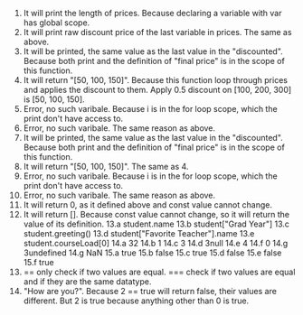 1. It will print the length of prices. Because declaring a variable with var has global scope.
2. It will print raw discount price of the last variable in prices. The same as above.
3. It will be printed, the same value as the last value in the "discounted". Because both print and the definition of "final price" is in the scope of this function.
4. It will return "[50, 100, 150]". Because this function loop through prices and applies the discount to them. Apply 0.5 discount on [100, 200, 300] is [50, 100, 150].
5. Error, no such varibale. Because i is in the for loop scope, which the print don't have access to.
6. Error, no such varibale. The same reason as above.
7. It will be printed, the same value as the last value in the "discounted". Because both print and the definition of "final price" is in the scope of this function.
8. It will return "[50, 100, 150]". The same as 4.
9. Error, no such varibale. Because i is in the for loop scope, which the print don't have access to.
10. Error, no such varibale. The same reason as above.
11. It will return 0, as it defined above and const value cannot change.
12. It will return []. Because const value cannot change, so it will return the value of its definition.
13.a student.name
13.b student["Grad Year"]
13.c student.greeting()
13.d student["Favorite Teacher"].name
13.e student.courseLoad[0]
14.a 32
14.b 1
14.c 3
14.d 3null
14.e 4
14.f 0
14.g 3undefined
14.g NaN
15.a true
15.b false
15.c true
15.d false
15.e false
15.f true
16. == only check if two values are equal. === check if two values are equal and if they are the same datatype.
17. "How are you?". Because 2 == true will return false, their values are different. But 2 is true because anything other than 0 is true.
